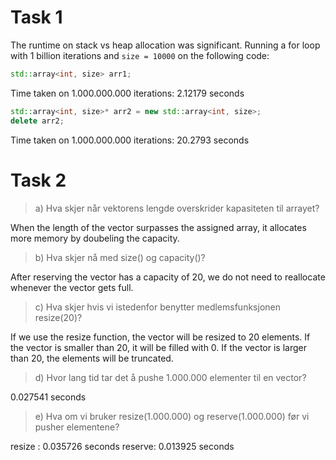 # Task 1

The runtime on stack vs heap allocation was significant. Running a for loop with 1 billion iterations and `size = 10000` on the following code:

```cpp
std::array<int, size> arr1;
```

Time taken on 1.000.000.000 iterations: 2.12179 seconds

```cpp
std::array<int, size>* arr2 = new std::array<int, size>;
delete arr2;
```

Time taken on 1.000.000.000 iterations: 20.2793 seconds


# Task 2

> a) Hva skjer når vektorens lengde overskrider kapasiteten til arrayet?

When the length of the vector surpasses the assigned array, it allocates more memory by doubeling the capacity. 

> b) Hva skjer nå med size() og capacity()?

After reserving the vector has a capacity of 20, we do not need to reallocate whenever the vector gets full. 

> c) Hva skjer hvis vi istedenfor benytter medlemsfunksjonen resize(20)? 

If we use the resize function, the vector will be resized to 20 elements. If the vector is smaller than 20, it will be filled with 0. If the vector is larger than 20, the elements will be truncated.


> d) Hvor lang tid tar det å pushe 1.000.000 elementer til en vector?

0.027541 seconds

> e) Hva om vi bruker resize(1.000.000) og reserve(1.000.000) før vi pusher elementene?

resize : 0.035726 seconds
reserve: 0.013925 seconds
